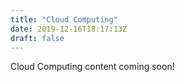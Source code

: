 ```yaml
---
title: "Cloud Computing"
date: 2019-12-16T18:17:13Z
draft: false
---
```


Cloud Computing content coming soon!
